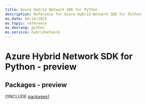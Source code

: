 ```yaml
---
title: Azure Hybrid Network SDK for Python
description: Reference for Azure Hybrid Network SDK for Python
ms.date: 04/14/2025
ms.topic: reference
ms.devlang: python
ms.service: hybridnetwork
---
```

# Azure Hybrid Network SDK for Python - preview
## Packages - preview
[!INCLUDE [packages](hybrid-network-index.md)]